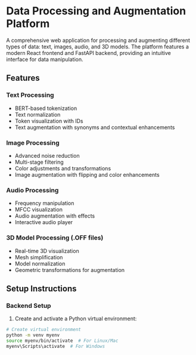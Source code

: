 # Data Processing and Augmentation Platform

A comprehensive web application for processing and augmenting different types of data: text, images, audio, and 3D models. The platform features a modern React frontend and FastAPI backend, providing an intuitive interface for data manipulation.

## Features

### Text Processing
- BERT-based tokenization
- Text normalization
- Token visualization with IDs
- Text augmentation with synonyms and contextual enhancements

### Image Processing
- Advanced noise reduction
- Multi-stage filtering
- Color adjustments and transformations
- Image augmentation with flipping and color enhancements

### Audio Processing
- Frequency manipulation
- MFCC visualization
- Audio augmentation with effects
- Interactive audio player

### 3D Model Processing (.OFF files)
- Real-time 3D visualization
- Mesh simplification
- Model normalization
- Geometric transformations for augmentation

## Setup Instructions

### Backend Setup

1. Create and activate a Python virtual environment:
```bash
# Create virtual environment
python -m venv myenv
source myenv/bin/activate  # For Linux/Mac
myenv\Scripts\activate  # For Windows